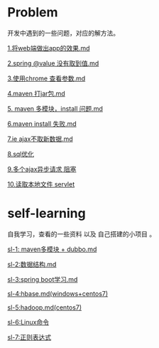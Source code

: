 # Problem  
开发中遇到的一些问题，对应的解方法。


[1.将web端做出app的效果.md](https://github.com/solar233/Problem/blob/master/1.%E5%B0%86web%E7%AB%AF%E5%81%9A%E5%87%BAapp%E7%9A%84%E6%95%88%E6%9E%9C.md)   

[2.spring @value 没有取到值.md](https://github.com/solar233/Problem/blob/master/2.spring%20%40value%20%E6%B2%A1%E6%9C%89%E5%8F%96%E5%88%B0%E5%80%BC.md)  

[3.使用chrome 查看参数.md](https://github.com/solar233/Problem/blob/master/3.%E4%BD%BF%E7%94%A8chrome%20%E6%9F%A5%E7%9C%8B%E5%8F%82%E6%95%B0.md)  

[4.maven 打jar包.md](https://github.com/solar233/Problem/blob/master/4.maven%20%E6%89%93jar%E5%8C%85.md)  

[5. maven 多模块，install 问题.md](https://github.com/solar233/Problem/blob/master/5.%20maven%20%E5%A4%9A%E6%A8%A1%E5%9D%97%EF%BC%8Cinstall%20%E9%97%AE%E9%A2%98.md)

[6.maven install 失败.md](https://github.com/solar233/Problem/blob/master/6.maven%20install%20%E5%A4%B1%E8%B4%A5.md)    

[7.ie ajax不取新数据.md](https://github.com/solar233/Problem/blob/master/7.ie%20ajax%E4%B8%8D%E5%8F%96%E6%96%B0%E6%95%B0%E6%8D%AE.md)  

[8.sql优化](https://github.com/solar233/Problem/blob/master/8.sql%20%E4%BC%98%E5%8C%96.md)  

[9.多个ajax异步请求 阻塞](https://github.com/solar233/Problem/blob/master/9.%E5%A4%9A%E4%B8%AAajax%E5%BC%82%E6%AD%A5%E8%AF%B7%E6%B1%82%20%E9%98%BB%E5%A1%9E.md)  

[10.读取本地文件 servlet](https://github.com/solar233/Problem/blob/master/10.%E8%AF%BB%E5%8F%96%E6%9C%AC%E5%9C%B0%E6%96%87%E4%BB%B6%20servlet.md)


# self-learning  
自我学习，查看的一些资料 以及 自己搭建的小项目 。 

[sl-1: maven多模块 + dubbo.md](https://github.com/solar233/Problem/blob/master/self-learning/sl-1:%20maven%E5%A4%9A%E6%A8%A1%E5%9D%97%20%2B%20dubbo.md)

[sl-2:数据结构.md](https://github.com/solar233/Problem/blob/master/self-learning/sl-2:%E6%95%B0%E6%8D%AE%E7%BB%93%E6%9E%84.md)

[sl-3:spring boot学习.md](https://github.com/solar233/Problem/blob/master/self-learning/sl-3:spring%20boot%E5%AD%A6%E4%B9%A0.md)  

[sl-4:hbase.md(windows+centos7)](https://github.com/solar233/Problem/blob/master/self-learning/sl-4%20hbase.md)   

[sl-5:hadoop.md(centos7)](https://github.com/solar233/Problem/blob/master/self-learning/sl-5:hadoop.md)  

[sl-6:Linux命令](https://github.com/solar233/Problem/blob/master/self-learning/sl-6:Linux%E5%91%BD%E4%BB%A4.md)  

[sl-7:正则表达式](https://github.com/solar233/Problem/blob/master/self-learning/sl-7:%E6%AD%A3%E5%88%99%E8%A1%A8%E8%BE%BE%E5%BC%8F.md)
